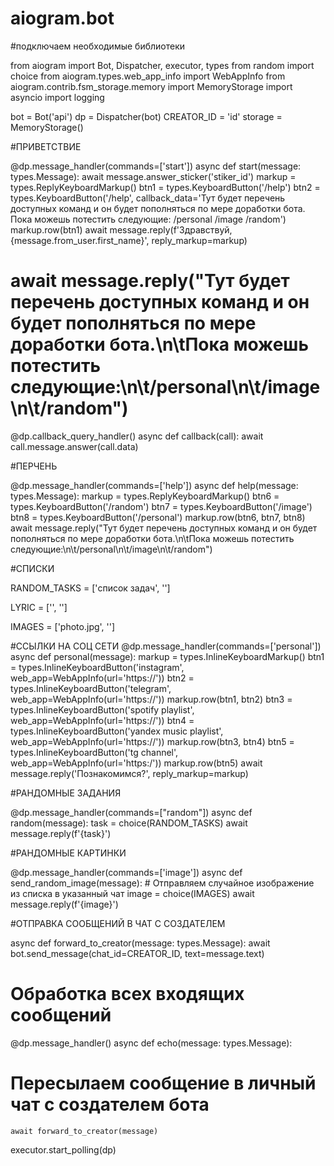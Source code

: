 # aiogram.bot

#подключаем необходимые библиотеки

from aiogram import Bot, Dispatcher, executor, types
from random import choice
from aiogram.types.web_app_info import WebAppInfo
from aiogram.contrib.fsm_storage.memory import MemoryStorage
import asyncio
import logging

bot = Bot('api')
dp = Dispatcher(bot)
CREATOR_ID = 'id'
storage = MemoryStorage()

#ПРИВЕТСТВИЕ

@dp.message_handler(commands=['start'])
async def start(message: types.Message):
    await message.answer_sticker('stiker_id')
    markup = types.ReplyKeyboardMarkup()
    btn1 = types.KeyboardButton('/help')
    btn2 = types.KeyboardButton('/help', callback_data='Тут будет перечень доступных команд и он будет пополняться по мере доработки бота. Пока можешь потестить следующие: /personal /image /random')
    markup.row(btn1)
    await message.reply(f'Здравствуй, {message.from_user.first_name}', reply_markup=markup)
   # await message.reply("Тут будет перечень доступных команд и он будет пополняться по мере доработки бота.\n\tПока можешь потестить следующие:\n\t/personal\n\t/image\n\t/random")

@dp.callback_query_handler()
async def callback(call):
    await call.message.answer(call.data)

#ПЕРЧЕНЬ

@dp.message_handler(commands=['help'])
async def help(message: types.Message):
    markup = types.ReplyKeyboardMarkup()
    btn6 = types.KeyboardButton('/random')
    btn7 = types.KeyboardButton('/image')
    btn8 = types.KeyboardButton('/personal')
    markup.row(btn6, btn7, btn8)
    await message.reply("Тут будет перечень доступных команд и он будет пополняться по мере доработки бота.\n\tПока можешь потестить следующие:\n\t/personal\n\t/image\n\t/random")

#СПИСКИ

RANDOM_TASKS = ['список задач', '']

LYRIC = ['', '']

IMAGES = ['photo.jpg', '']

#ССЫЛКИ НА СОЦ СЕТИ
@dp.message_handler(commands=['personal'])
async def personal(message):
    markup = types.InlineKeyboardMarkup()
    btn1 = types.InlineKeyboardButton('instagram', web_app=WebAppInfo(url='https://'))
    btn2 = types.InlineKeyboardButton('telegram', web_app=WebAppInfo(url='https://'))
    markup.row(btn1, btn2)
    btn3 = types.InlineKeyboardButton('spotify playlist', web_app=WebAppInfo(url='https://'))
    btn4 = types.InlineKeyboardButton('yandex music playlist', web_app=WebAppInfo(url='https://'))
    markup.row(btn3, btn4)
    btn5 = types.InlineKeyboardButton('tg channel', web_app=WebAppInfo(url='https:/'))
    markup.row(btn5)
    await message.reply('Познакомимся?', reply_markup=markup)

#РАНДОМНЫЕ ЗАДАНИЯ

@dp.message_handler(commands=["random"])
async def random(message):
    task = choice(RANDOM_TASKS)
    await message.reply(f'{task}')

#РАНДОМНЫЕ КАРТИНКИ

@dp.message_handler(commands=['image'])
async def send_random_image(message):
    # Отправляем случайное изображение из списка в указанный чат
    image = choice(IMAGES)
    await message.reply(f'{image}')

#ОТПРАВКА СООБЩЕНИЙ В ЧАТ С СОЗДАТЕЛЕМ

async def forward_to_creator(message: types.Message):
    await bot.send_message(chat_id=CREATOR_ID, text=message.text)


# Обработка всех входящих сообщений
@dp.message_handler()
async def echo(message: types.Message):
# Пересылаем сообщение в личный чат с создателем бота
    await forward_to_creator(message)



executor.start_polling(dp)
